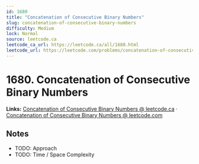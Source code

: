 ```yaml
--- 
id: 1680
title: "Concatenation of Consecutive Binary Numbers"
slug: concatenation-of-consecutive-binary-numbers
difficulty: Medium
lock: Normal
source: leetcode.ca
leetcode_ca_url: https://leetcode.ca/all/1680.html
leetcode_url: https://leetcode.com/problems/concatenation-of-consecutive-binary-numbers/
---
```


# 1680. Concatenation of Consecutive Binary Numbers

**Links:** [Concatenation of Consecutive Binary Numbers @ leetcode.ca](https://leetcode.ca/all/1680.html) · [Concatenation of Consecutive Binary Numbers @ leetcode.com](https://leetcode.com/problems/concatenation-of-consecutive-binary-numbers/)

## Notes
- TODO: Approach
- TODO: Time / Space Complexity
